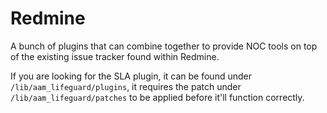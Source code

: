 # Redmine

A bunch of plugins that can combine together to provide NOC tools on top of the existing issue tracker found within Redmine.

If you are looking for the SLA plugin, it can be found under `/lib/aam_lifeguard/plugins`, it requires the patch under `/lib/aam_lifeguard/patches` to be applied before it'll function correctly.
